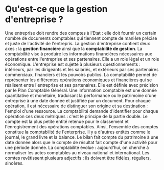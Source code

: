 # Qu'est-ce que la gestion d'entreprise ?
Une entreprise doit rendre des comptes à l'Etat : elle doit fournir un certain nombre de documents comptables qui tiennent compte de manière précise et juste de l'activité de l'entrepris. La gestion d'entreprise contient deux axes : la **gestion financière** ainsi que la **comptabilité de gestion**. 
La comptabilité vise à produire les informations financières nécessaires aux opérations entre l'entreprise et ses partenaires. Elle a un role légal et un role économique. 
L'entreprise est sujette à plusieurs questionnements : intérieurs, par les dirigeants et les salariés, et extérieurs par ses partenaires commerciaux, financiers et les pouvoirs publics.
La comptabilité permet de représenter les différentes opérations économiques et financières qui se réalisent entre l'entreprise et ses partenaires. Elle est définie avec précision par le Plan Comptable Général. Une information comptable est une donnée quantitative et monétaire, traduisant la performance ou le patrimoine d'une entreprise à une date donnée et justifiée par un document.
Pour chaque opération, il est nécessaire de distinguer son origine et sa destination : l'emploi d'une ressource. La comptabilité demande d'identifier pour chaque opération ces deux métriques : c'est le principe de la partie double.
Le compte est la plus petite entité retenue pour le classement et l'enregistrement des opérations comptables. Ainsi, l'ensemble des comptes constitue la comptabilité de l'enterprise. Il y a d'autres entités comme le journal, le grand livre et la balance. Le bilan fait compte du patrimoine à une date donnée alors que le compte de résultat fait compte d'une activité pour une période donnée.
La comptabilité évolue : aujourd'hui, on cherche à normaliser les actes comptables au niveau national et international.
Les comtes revêtissent plusieurs adjectifs : ils doivent être fidèles, réguliers, sincères.
